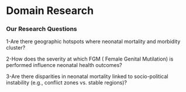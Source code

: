 # Domain Research


### Our Research Questions

1-Are there geographic hotspots where neonatal mortality and morbidity cluster?

2-How does the severity at which FGM ( Female Genital Mutilation) is performed influence neonatal health outcomes?

3-Are there disparities in neonatal mortality linked to socio-political instability (e.g., conflict zones vs. stable regions)?
